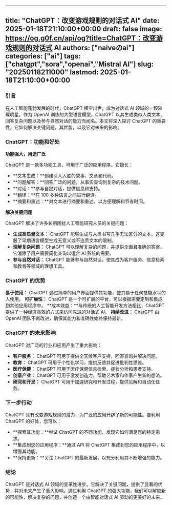 
---
title: "ChatGPT：改变游戏规则的对话式 AI"
date: 2025-01-18T21:10:00+00:00
draft: false
image: https://og.g0f.cn/api/og?title=ChatGPT：改变游戏规则的对话式 AI
authors: ["naiveのai"]
categories: ["ai"]
tags: ["chatgpt","sora","openai","Mistral AI"]
slug: "20250118211000"
lastmod: 2025-01-18T21:10:00+00:00
---
### 引言

在人工智能蓬勃发展的时代，ChatGPT 横空出世，成为对话式 AI 领域的一颗璀璨明星。作为 OpenAI 训练的大型语言模型，ChatGPT 以其生成类似人类文本、回答复杂问题以及参与自然对话的能力而闻名。本文将深入探讨 ChatGPT 的重要性，它如何解决关键问题，其优势，以及它对未来的影响。

### ChatGPT：功能和好处

**功能强大，用途广泛**

ChatGPT 是一款多功能工具，可用于广泛的应用程序。它擅长：

- **文本生成：**创建引人入胜的故事、文章和代码。
- **问题解答：**回答广泛的问题，从事实查询到复杂的技术问题。
- **对话：**参与自然对话，提供信息和支持。
- **翻译：**在 100 多种语言之间进行翻译。
- **摘要和重述：**对文本进行摘要和重述，以方便理解和节省时间。

**解决关键问题**

ChatGPT 解决了许多长期困扰人工智能研究人员的关键问题：

- **生成高质量文本：** ChatGPT 能够生成与人类书写几乎无法区分的文本。这克服了早期语言模型生成无意义或不连贯文本的限制。
- **理解复杂问题：** ChatGPT 可以理解复杂的问题，并提供全面且准确的答案。它消除了用户需要简化查询以适合 AI 系统的需要。
- **参与自然对话：** ChatGPT 能够参与自然对话，使其成为客户服务、信息检索和教育等领域的理想工具。

### ChatGPT 的优势

**易于使用：** ChatGPT 通过简单的用户界面提供其功能，使其易于任何技能水平的人使用。
**可扩展性：** ChatGPT 是一个可扩展的平台，可以根据需要定制和集成到其他应用程序中。
**成本效益：**与传统的人工智能开发方法相比，ChatGPT 提供了一种经济高效的方式来访问先进的对话式 AI。
**持续改进：** ChatGPT 由 OpenAI 团队不断改进，确保其能力和准确性始终保持最新。

### ChatGPT 的未来影响

ChatGPT 对广泛的行业和应用产生了重大影响：

- **客户服务：** ChatGPT 可用于提供全天候客户支持，回答查询并解决问题。
- **教育：** ChatGPT 可用于个性化学习，提供反馈并促进批判性思维。
- **医疗保健：** ChatGPT 可用于医疗保健信息检索、症状分析和患者支持。
- **创意产业：** ChatGPT 可用于激发创造力，帮助艺术家和作家产生新的想法。
- **研究和开发：** ChatGPT 可用于加速研究和开发过程，提供见解和自动化任务。

### 下一步行动

ChatGPT 具有改变游戏规则的潜力，为广泛的应用开辟了新的可能性。要利用 ChatGPT 的好处，您可以：

- **探索其功能：**尝试 ChatGPT 的不同功能，发现它如何满足您的特定需求。
- **集成到您的应用程序：**通过 API 将 ChatGPT 集成到您的应用程序中，以增强其功能。
- **保持更新：**关注 ChatGPT 的最新发展，以充分利用其不断增强的能力。

### 结论

ChatGPT 是对话式 AI 领域的变革性进步。它解决了关键问题，提供了显著的优势，并对未来产生了重大影响。通过利用 ChatGPT 的强大功能，我们可以解锁新的可能性，解决复杂的问题，并创造一个由智能对话式 AI 驱动的更美好的未来。